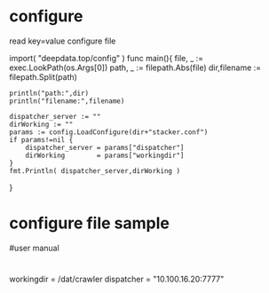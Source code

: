 # configure
read key=value configure file

import(
	"deepdata.top/config"
)
func main(){
	file, _ := exec.LookPath(os.Args[0])
  path, _ := filepath.Abs(file)
	dir,filename := filepath.Split(path)
	
	println("path:",dir)
	println("filename:",filename)

	dispatcher_server := ""
	dirWorking := ""	
	params := config.LoadConfigure(dir+"stacker.conf")
	if params!=nil {
		dispatcher_server = params["dispatcher"]
		dirWorking 		  = params["workingdir"]
	}
	fmt.Println( dispatcher_server,dirWorking )
}


# configure file sample

#user manual
#
workingdir	= /dat/crawler
dispatcher	=	"10.100.16.20:7777"
